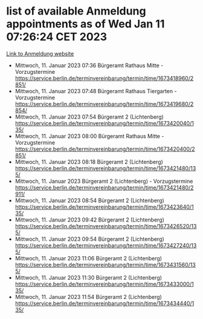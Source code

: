 # list of available Anmeldung appointments as of Wed Jan 11 07:26:24 CET 2023
[Link to Anmeldung website](https://service.berlin.de/terminvereinbarung/termin/tag.php?termin=0&anliegen[]=120686&dienstleisterlist=122210,122217,327316,122219,327312,122227,327314,122231,327346,122243,327348,122252,329742,122260,329745,122262,329748,122254,329751,122271,327278,122273,327274,122277,327276,330436,122280,327294,122282,327290,122284,327292,327539,122291,327270,122285,327266,122286,327264,122296,327268,150230,329760,122301,327282,122297,327286,122294,327284,122312,329763,122314,329775,122304,327330,122311,327334,122309,327332,122281,327352,122279,329772,122276,327324,122274,327326,122267,329766,122246,327318,122251,327320,122257,327322,122208,327298,122226,327300,121362,121364&herkunft=http%3A%2F%2Fservice.berlin.de%2Fdienstleistung%2F120686%2F)
- Mittwoch, 11. Januar 2023 07:36 Bürgeramt Rathaus Mitte - Vorzugstermine https://service.berlin.de/terminvereinbarung/termin/time/1673418960/2851/
- Mittwoch, 11. Januar 2023 07:48 Bürgeramt Rathaus Tiergarten - Vorzugstermine https://service.berlin.de/terminvereinbarung/termin/time/1673419680/2854/
- Mittwoch, 11. Januar 2023 07:54 Bürgeramt 2 (Lichtenberg) https://service.berlin.de/terminvereinbarung/termin/time/1673420040/135/
- Mittwoch, 11. Januar 2023 08:00 Bürgeramt Rathaus Mitte - Vorzugstermine https://service.berlin.de/terminvereinbarung/termin/time/1673420400/2851/
- Mittwoch, 11. Januar 2023 08:18 Bürgeramt 2 (Lichtenberg) https://service.berlin.de/terminvereinbarung/termin/time/1673421480/135/
- Mittwoch, 11. Januar 2023  Bürgeramt 2 (Lichtenberg) - Vorzugstermine https://service.berlin.de/terminvereinbarung/termin/time/1673421480/2911/
- Mittwoch, 11. Januar 2023 08:54 Bürgeramt 2 (Lichtenberg) https://service.berlin.de/terminvereinbarung/termin/time/1673423640/135/
- Mittwoch, 11. Januar 2023 09:42 Bürgeramt 2 (Lichtenberg) https://service.berlin.de/terminvereinbarung/termin/time/1673426520/135/
- Mittwoch, 11. Januar 2023 09:54 Bürgeramt 2 (Lichtenberg) https://service.berlin.de/terminvereinbarung/termin/time/1673427240/135/
- Mittwoch, 11. Januar 2023 11:06 Bürgeramt 2 (Lichtenberg) https://service.berlin.de/terminvereinbarung/termin/time/1673431560/135/
- Mittwoch, 11. Januar 2023 11:30 Bürgeramt 2 (Lichtenberg) https://service.berlin.de/terminvereinbarung/termin/time/1673433000/135/
- Mittwoch, 11. Januar 2023 11:54 Bürgeramt 2 (Lichtenberg) https://service.berlin.de/terminvereinbarung/termin/time/1673434440/135/
